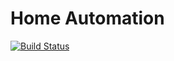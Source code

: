 # Home Automation
[![Build Status](https://travis-ci.org/rcodonnell/homeautomation.svg?branch=master)](https://travis-ci.org/rcodonnell/homeautomation)
